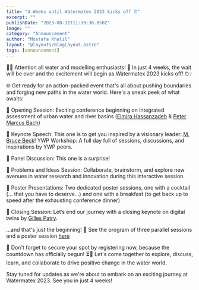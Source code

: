 ```yaml
---
title: "4 Weeks until Watermatex 2023 kicks off ⏰"
excerpt: ""
publishDate: "2023-08-31T11:39:36.050Z"
image: ""
category: "Announcement"
author: "Mostafa Khalil"
layout: "@layouts/BlogLayout.astro"
tags: [announcement]
---
```


📢🌊 Attention all water and modelling enthusiasts! 🚀 In just 4 weeks, the wait will be over and the excitement will begin as Watermatex 2023 kicks off! ⏰💡

🌐 Get ready for an action-packed event that's all about pushing boundaries and forging new paths in the water world. Here's a sneak peek of what awaits:

🌟 Opening Session: Exciting conference beginning on integrated assessment of urban water and river basins ([Elmira Hassanzadeh](https://www.linkedin.com/in/elmira-hassanzadeh-2a118964/) & [Peter Marcus Bach](https://www.linkedin.com/in/petermarcusbach/)) 

🌟 Keynote Speech: This one is to get you inspired by a visionary leader: [M. Bruce Beck](https://www.linkedin.com/in/m-bruce-beck-7167637/)! YWP Workshop: A full day full of sessions, discussions, and inspirations by YWP peers. 

🌟 Panel Discussion: This one is a surprise! 

🌟 Problems and Ideas Session: Collaborate, brainstorm, and explore new avenues in water research and innovation during this interactive session. 

🌟 Poster Presentations: Two dedicated poster sessions, one with a cocktail (... that you have to deserve...) and one with a breakfast (to get back up to speed after the exhausting conference dinner)

 🌟 Closing Session: Let’s end our journey with a closing keynote on digital twins by [Gilles Patry](https://www.linkedin.com/in/gilles-patry-71223119/).

...and that's just the beginning! 🎉 See the program of three parallel sessions and a poster session [here](https://lnkd.in/gv5jurmY) 

🎊 Don't forget to secure your spot by registering now, because the countdown has officially begun! ⏳📅 Let's come together to explore, discuss, learn, and collaborate to drive positive change in the water world.

Stay tuned for updates as we're about to embark on an exciting journey
at Watermatex 2023. See you in just 4 weeks!
